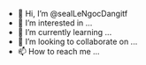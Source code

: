 - 👋 Hi, I’m @sealLeNgocDangitf
- 👀 I’m interested in ...
- 🌱 I’m currently learning ...
- 💞️ I’m looking to collaborate on ...
- 📫 How to reach me ...

<!---
sealLeNgocDangitf/sealLeNgocDangitf is a ✨ special ✨ repository because its `README.md` (this file) appears on your GitHub profile.
You can click the Preview link to take a look at your changes.
--->
